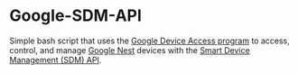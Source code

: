 # Google-SDM-API
Simple bash script that uses the [Google Device Access program](https://developers.google.com/nest/device-access/get-started) to access, control, and manage [Google Nest](https://store.google.com/category/google_nest) devices with the [Smart Device Management (SDM) API](https://developers.google.com/nest/device-access/api).

